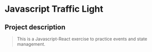 # Javascript Traffic Light

## Project description

> This is a Javascript-React exercise to practice events and state management.

